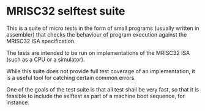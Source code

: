 # MRISC32 selftest suite

This is a suite of micro tests in the form of small programs (usually written in assembler) that checks the behaviour of program execution against the MRISC32 ISA specification.

The tests are intended to be run on implementations of the MRISC32 ISA (such as a CPU or a simulator).

While this suite does not provide full test coverage of an implementation, it is a useful tool for catching certain common errors.

One of the goals of the test suite is that all test shall be very fast, so that it is feasible to include the selftest as part of a machine boot sequence, for instance.
